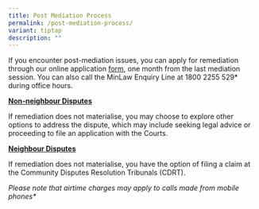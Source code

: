 ```yaml
---
title: Post Mediation Process
permalink: /post-mediation-process/
variant: tiptap
description: ""
---
```

<p>If you encounter post-mediation issues, you can apply for remediation
through our online application <a href="https://eservices.mlaw.gov.sg/cmc/mediatorsportal/direct-intake/" rel="noopener noreferrer nofollow" target="_blank"><u>form</u></a>,
one month from the last mediation session. You can also call the MinLaw
Enquiry Line at 1800 2255 529* during office hours.</p>
<p><strong><u>Non-neighbour Disputes</u></strong>
</p>
<p>If remediation does not materialise, you may choose to explore other options
to address the dispute, which may include seeking legal advice or proceeding
to file an application with the Courts.&nbsp;</p>
<p><strong><u>Neighbour Disputes</u></strong>
</p>
<p>If remediation does not materialise, you have the option of filing a claim
at the Community Disputes Resolution Tribunals (CDRT).</p>
<p></p>
<p></p>
<p><em>Please note that airtime charges may apply to calls made from mobile phones*</em>
</p>